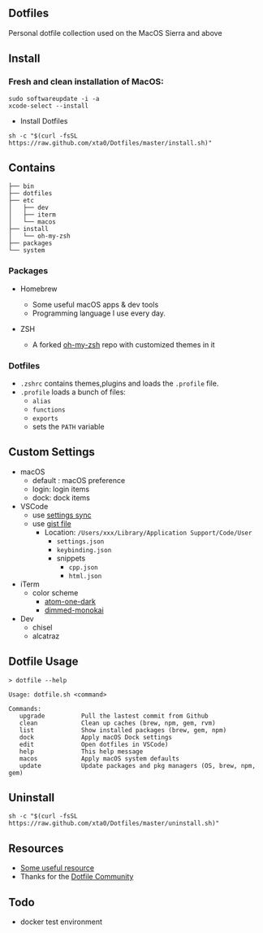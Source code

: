 ## Dotfiles

Personal dotfile collection used on the MacOS Sierra and above


## Install

### Fresh and clean installation of MacOS:

```
sudo softwareupdate -i -a
xcode-select --install
```

- Install Dotfiles

```
sh -c "$(curl -fsSL https://raw.github.com/xta0/Dotfiles/master/install.sh)"
```

## Contains

```
├── bin
├── dotfiles
├── etc
│   ├── dev
│   ├── iterm
│   └── macos
├── install
│   └── oh-my-zsh
├── packages
└── system
```

### Packages

- Homebrew
    - Some useful macOS apps & dev tools
    - Programming language I use every day.
        
- ZSH
    - A forked [oh-my-zsh](https://github.com/xta0/oh-my-zsh) repo with customized themes in it 

### Dotfiles

- `.zshrc` contains themes,plugins and loads the `.profile` file.
- `.profile` loads a bunch of files: 
    - `alias`
    - `functions`
    - `exports` 
    - sets the `PATH` variable
  
## Custom Settings

- macOS
    - default : macOS preference
    - login: login items
    - dock: dock items
- VSCode
    - use [settings sync](https://marketplace.visualstudio.com/items?itemName=Shan.code-settings-sync)
    - use [gist file](https://gist.github.com/xta0/60e005266cb78e9fdf90fde1df980023)
        - Location: `/Users/xxx/Library/Application Support/Code/User`
            - `settings.json`
            - `keybinding.json`
            - snippets
                - `cpp.json`
                - `html.json`
- iTerm
    - color scheme
        - [atom-one-dark](https://github.com/xta0/Dotfiles/blob/master/etc/iterm/atom-one-dark.itermcolors)
        - [dimmed-monokai](https://github.com/xta0/Dotfiles/blob/master/etc/iterm/dimmed-monokai.itermcolors)
- Dev
    - chisel
    - alcatraz

## Dotfile Usage

```
> dotfile --help

Usage: dotfile.sh <command>

Commands:
   upgrade          Pull the lastest commit from Github
   clean            Clean up caches (brew, npm, gem, rvm)
   list             Show installed packages (brew, gem, npm)
   dock             Apply macOS Dock settings
   edit             Open dotfiles in VSCode)
   help             This help message
   macos            Apply macOS system defaults
   update           Update packages and pkg managers (OS, brew, npm, gem)
```

## Uninstall

```
sh -c "$(curl -fsSL https://raw.github.com/xta0/Dotfiles/master/uninstall.sh)"
```

## Resources

- [Some useful resource](https://github.com/webpro/dotfiles)
- Thanks for the [Dotfile Community](http://dotfiles.github.io/)

## Todo

- docker test environment
